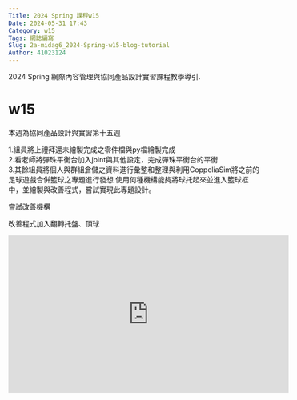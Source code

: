 ```yaml
---
Title: 2024 Spring 課程w15
Date: 2024-05-31 17:43
Category: w15
Tags: 網誌編寫
Slug: 2a-midag6_2024-Spring-w15-blog-tutorial
Author: 41023124
---
```


2024 Spring 網際內容管理與協同產品設計實習課程教學導引.

<!-- PELICAN_END_SUMMARY -->

# w15

<p><span>本週為協同產品設計與實習第十五</span><span>週</span></p>
<p>1.組員將上禮拜還未繪製完成之零件檔與py檔繪製完成<br>2.看老師將彈珠平衡台加入joint與其他設定，完成彈珠平衡台的平衡<br>3.其餘組員將個人與群組倉儲之資料進行彙整和整理與利用CoppeliaSim將之前的足球遊戲合併籃球之專題進行發想 使用何種機構能夠將球托起來並進入籃球框中，並繪製與改善程式，嘗試實現此專題設計。</p>
<p>嘗試改善機構</p>
<p>改善程式加入翻轉托盤、頂球</p>
<p><iframe width="560" height="315" allow="accelerometer; autoplay; clipboard-write; encrypted-media; gyroscope; picture-in-picture; web-share" allowfullscreen="allowfullscreen" frameborder="0" referrerpolicy="strict-origin-when-cross-origin" src="https://www.youtube.com/embed/6SajLQpoYpo?si=RR5NWAoTPdZ9Csph" title="YouTube video player"></iframe></p>